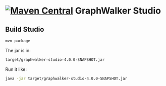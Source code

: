 [![Maven Central](https://maven-badges.herokuapp.com/maven-central/org.graphwalker/graphwalker-studio/badge.svg)](https://maven-badges.herokuapp.com/maven-central/org.graphwalker/graphwalker-studio)
GraphWalker Studio
==================

## Build Studio


```bash
mvn package
```

The jar is in:
```bash
target/graphwalker-studio-4.0.0-SNAPSHOT.jar
```

Run it like:
```bash
java -jar target/graphwalker-studio-4.0.0-SNAPSHOT.jar
```
